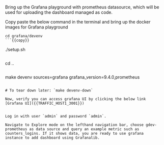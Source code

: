 Bring up the Grafana playground with prometheus datasource, which will be used for uploading the dashboard managed as code.

Copy paste the below command in the terminal and bring up the docker images for Grafana playground

```
cd grafana/devenv
```{{copy}}

```
./setup.sh
```{{copy}}

```
cd ..
```{{copy}}

```
make devenv sources=grafana grafana_version=9.4.0,prometheus
```{{copy}}

# To tear down later: `make devenv-down`

Now, verify you can access grafana UI by clicking the below link
[Grafana UI]({{TRAFFIC_HOST1_3001}})


Log in with user `admin` and password `admin`.

Navigate to Explore mode on the lefthand navigation bar, choose gdev-prometheus as data source and query an example metric such as counters_logins. If it shows data, you are ready to use grafana instance to add dashboard using Grafanalib.

